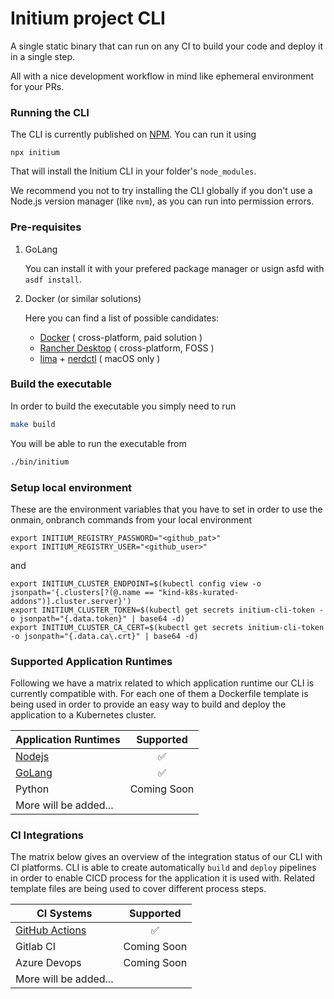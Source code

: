 # Initium project CLI

A single static binary that can run on any CI to build your code and deploy it in a single step.

All with a nice development workflow in mind like ephemeral environment for your PRs.

### Running the CLI

The CLI is currently published on [NPM](https://www.npmjs.com/package/initium). You can run it using

```
npx initium
```

That will install the Initium CLI in your folder's `node_modules`.

We recommend you not to try installing the CLI globally if you don't use a Node.js version manager (like `nvm`), as you can run into permission errors.

### Pre-requisites

1. GoLang

    You can install it with your prefered package manager or usign asfd with `asdf install`.

2. Docker (or similar solutions)  

    Here you can find a list of possible candidates:
    - [Docker](https://docs.docker.com/engine/install/) ( cross-platform, paid solution )
    - [Rancher Desktop](https://rancherdesktop.io/) ( cross-platform, FOSS )
    - [lima](https://github.com/lima-vm/lima) + [nerdctl](https://github.com/containerd/nerdctl) ( macOS only )

### Build the executable

In order to build the executable you simply need to run 

```bash
make build
```

You will be able to run the executable from 

```bash
./bin/initium
```

### Setup local environment

These are the environment variables that you have to set in order to use the onmain, onbranch commands from your local environment

```
export INITIUM_REGISTRY_PASSWORD="<github_pat>"
export INITIUM_REGISTRY_USER="<github_user>"
```

and

```
export INITIUM_CLUSTER_ENDPOINT=$(kubectl config view -o jsonpath='{.clusters[?(@.name == "kind-k8s-kurated-addons")].cluster.server}')
export INITIUM_CLUSTER_TOKEN=$(kubectl get secrets initium-cli-token -o jsonpath="{.data.token}" | base64 -d)
export INITIUM_CLUSTER_CA_CERT=$(kubectl get secrets initium-cli-token -o jsonpath="{.data.ca\.crt}" | base64 -d)
```

### Supported Application Runtimes

Following we have a matrix related to which application runtime our CLI is currently compatible with. For each one of them a Dockerfile template is being used in order to provide an easy way to build and deploy the application to a Kubernetes cluster. 

| Application Runtimes | Supported          |
|----------------------|:------------------:|
| [Nodejs](https://github.com/nearform/initium-cli/blob/main/assets/docker/Dockerfile.node.tmpl) | :white_check_mark: |
| [GoLang](https://github.com/nearform/initium-cli/blob/main/assets/docker/Dockerfile.go.tmpl) | :white_check_mark: |
| Python               | Coming Soon        |
| More will be added...|                    |


### CI Integrations

The matrix below gives an overview of the integration status of our CLI with CI platforms. CLI is able to create automatically `build` and `deploy` pipelines in order to enable CICD process for the application it is used with. Related template files are being used to cover different process steps. 

| CI Systems           | Supported          |
|----------------------|:------------------:|
| [GitHub Actions](https://github.com/nearform/initium-cli/tree/main/assets/github) | :white_check_mark: |
| Gitlab CI            | Coming Soon        |
| Azure Devops         | Coming Soon        |
| More will be added...|                    |

